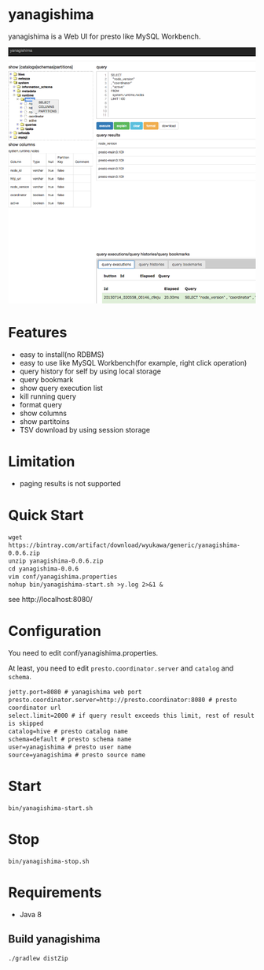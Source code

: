 # yanagishima

yanagishima is a Web UI for presto like MySQL Workbench.

![yanagishima](screenshot/yanagishima.png)

# Features
* easy to install(no RDBMS)
* easy to use like MySQL Workbench(for example, right click operation)
* query history for self by using local storage
* query bookmark
* show query execution list
* kill running query
* format query
* show columns
* show partitoins
* TSV download by using session storage

# Limitation

* paging results is not supported

# Quick Start
```
wget https://bintray.com/artifact/download/wyukawa/generic/yanagishima-0.0.6.zip
unzip yanagishima-0.0.6.zip
cd yanagishima-0.0.6
vim conf/yanagishima.properties
nohup bin/yanagishima-start.sh >y.log 2>&1 &
```
see http://localhost:8080/

# Configuration

You need to edit conf/yanagishima.properties.

At least, you need to edit ```presto.coordinator.server``` and ```catalog``` and ```schema```.
```
jetty.port=8080 # yanagishima web port
presto.coordinator.server=http://presto.coordinator:8080 # presto coordinator url
select.limit=2000 # if query result exceeds this limit, rest of result is skipped
catalog=hive # presto catalog name
schema=default # presto schema name
user=yanagishima # presto user name
source=yanagishima # presto source name
```

# Start
```
bin/yanagishima-start.sh
```

# Stop
```
bin/yanagishima-stop.sh
```

# Requirements

* Java 8

## Build yanagishima

```
./gradlew distZip
```

